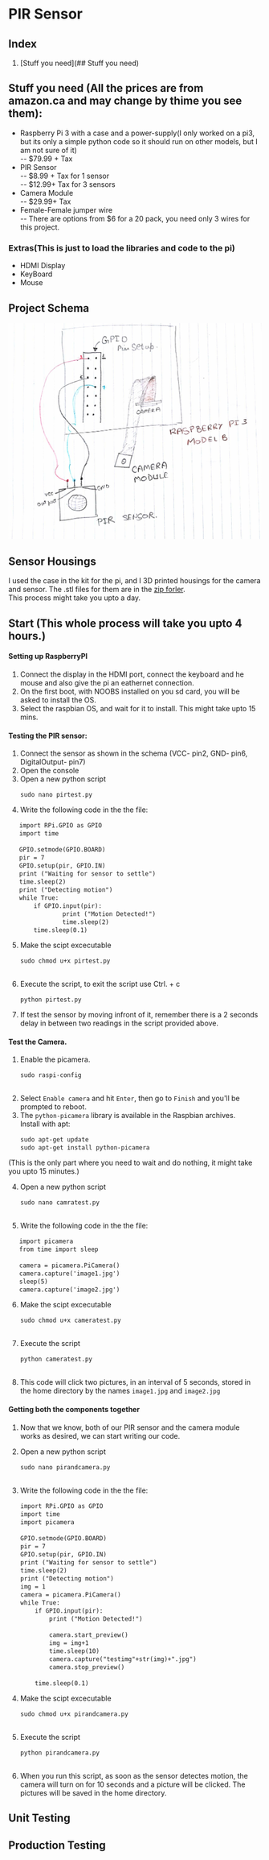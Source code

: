 # PIR Sensor

## Index
1.  [Stuff you need](## Stuff you need)

## Stuff you need (All the prices are from amazon.ca and may change by thime you see them):
- Raspberry Pi 3 with a case and a power-supply(I only worked on a pi3, but its only a simple python code so it should run on other models, but I am not sure of it)<br>
-- $79.99 + Tax
- PIR Sensor <br>
-- $8.99 + Tax for 1 sensor<br>
-- $12.99+ Tax for 3 sensors
- Camera Module<br>
-- $29.99+ Tax
- Female-Female jumper wire<br>
-- There are options from $6 for a 20 pack, you need only 3 wires for this project.
### Extras(This is just to load the libraries and code to the pi)
- HDMI Display
- KeyBoard
- Mouse

## Project Schema
![Alt text](https://github.com/AbhaySingla/college/blob/master/project%20Schema.jpeg)

## Sensor Housings
I used the case in the kit for the pi, and I 3D printed housings for the camera and sensor.
The .stl files for them are in the [zip forler](https://github.com/AbhaySingla/college/blob/master/3d%20printing.zip).<br>
This process might take you upto a day.

## Start (This whole process will take you upto 4 hours.)

#### Setting up RaspberryPI
1. Connect the display in the HDMI port, connect the keyboard and he mouse and also give the pi an eathernet connection.
2. On the first boot, with NOOBS installed on you sd card, you will be asked to install the OS.
3. Select the raspbian OS, and wait for it to install. This might take upto 15 mins.

#### Testing the PIR sensor:
1.  Connect the sensor as shown in the schema (VCC- pin2, GND- pin6, DigitalOutput- pin7)
2.  Open the console
3.  Open a new python script
    ```
    sudo nano pirtest.py

4. Write the following code in the the file:
  ```Shell
     import RPi.GPIO as GPIO                           
     import time
     
     GPIO.setmode(GPIO.BOARD)
     pir = 7
     GPIO.setup(pir, GPIO.IN)
     print ("Waiting for sensor to settle")
     time.sleep(2)
     print ("Detecting motion")
     while True:
         if GPIO.input(pir):
                 print ("Motion Detected!")
                 time.sleep(2)
         time.sleep(0.1)

 ```
 5. Make the scipt excecutable
    ```
    sudo chmod u+x pirtest.py
 
 6. Execute the script, to exit the script use Ctrl. + c 
    ```
    python pirtest.py

 7. If test the sensor by moving infront of it, remember there is a 2 seconds delay in between two readings in the script provided above.
 
#### Test the Camera.
 1. Enable the picamera.
    ```
    sudo raspi-config
 
 2. Select ```Enable camera``` and hit ```Enter```, then go to ```Finish``` and you'll be prompted to reboot.
 3. The ```python-picamera``` library is available in the Raspbian archives.<br> 
    Install with  apt:
    ```
    sudo apt-get update
    sudo apt-get install python-picamera
 (This is the only part where you need to wait and do nothing, it might take you upto 15 minutes.)
 
 4. Open a new python script
    ```
    sudo nano camratest.py
     
 5. Write the following code in the the file:
  ```Shell
     import picamera
     from time import sleep
     
     camera = picamera.PiCamera()
     camera.capture('image1.jpg')
     sleep(5)
     camera.capture('image2.jpg')
  ```
 6. Make the scipt excecutable
    ```
    sudo chmod u+x cameratest.py
  
 7. Execute the script 
    ```
    python cameratest.py
 
 8. This code will click two pictures, in an interval of 5 seconds, stored in the home directory by the names ```image1.jpg``` and ```image2.jpg```
 
#### Getting both the components together
 1. Now that we know, both of our PIR sensor and the camera module works as desired, we can start writing our code.
 2.  Open a new python script
     ```
     sudo nano pirandcamera.py
 
 3. Write the following code in the the file:
    ```Shell
    import RPi.GPIO as GPIO                           
    import time
    import picamera

    GPIO.setmode(GPIO.BOARD)                          
    pir = 7                                         
    GPIO.setup(pir, GPIO.IN)                           
    print ("Waiting for sensor to settle")
    time.sleep(2)                                     
    print ("Detecting motion")
    img = 1
    camera = picamera.PiCamera()
    while True:
        if GPIO.input(pir):
            print ("Motion Detected!")
        
            camera.start_preview()
            img = img+1
            time.sleep(10)
            camera.capture("testimg"+str(img)+".jpg")
            camera.stop_preview()
    
        time.sleep(0.1)   
    ```
 
 4. Make the scipt excecutable
    ```
    sudo chmod u+x pirandcamera.py
  
 5. Execute the script 
    ```
    python pirandcamera.py
 
 6. When you run this script, as soon as the sensor detectes motion, the camera will turn on for 10 seconds and a picture will be clicked. The pictures will be saved in the home directory.
 
 ## Unit Testing
 
 ## Production Testing
 

